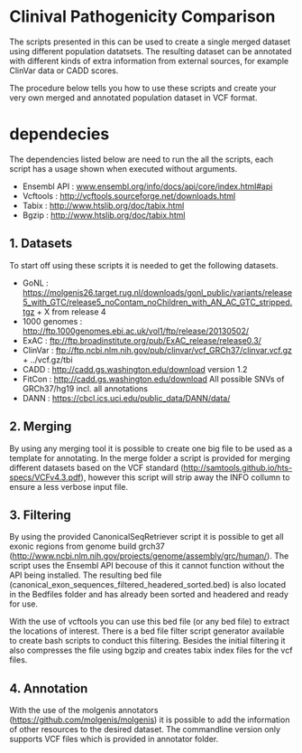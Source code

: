 # Clinival Pathogenicity Comparison

The scripts presented in this can be used to create a single merged dataset using different population datatsets.
The resulting dataset can be annotated with different kinds of extra information from external sources, for example ClinVar data or CADD scores.

The procedure below tells you how to use these scripts and create your very own merged and annotated population dataset in VCF format.

# dependecies
The dependencies listed below are need to run the all the scripts, each script has a usage shown when executed without arguments.  
 - Ensembl API : www.ensembl.org/info/docs/api/core/index.html#api
 - Vcftools : http://vcftools.sourceforge.net/downloads.html
 - Tabix : http://www.htslib.org/doc/tabix.html
 - Bgzip : http://www.htslib.org/doc/tabix.html


## 1. Datasets
To start off using these scripts it is needed to get the following datasets.
 - GoNL : https://molgenis26.target.rug.nl/downloads/gonl_public/variants/release5_with_GTC/release5_noContam_noChildren_with_AN_AC_GTC_stripped.tgz + X from release 4
 - 1000 genomes : http://ftp.1000genomes.ebi.ac.uk/vol1/ftp/release/20130502/
 - ExAC : ftp://ftp.broadinstitute.org/pub/ExAC_release/release0.3/
 - ClinVar : ftp://ftp.ncbi.nlm.nih.gov/pub/clinvar/vcf_GRCh37/clinvar.vcf.gz + ../vcf.gz/tbi
 - CADD : http://cadd.gs.washington.edu/download version 1.2
 - FitCon : http://cadd.gs.washington.edu/download All possible SNVs of GRCh37/hg19 incl. all annotations
 - DANN : https://cbcl.ics.uci.edu/public_data/DANN/data/

## 2. Merging
 By using any merging tool it is possible to create one big file to be used as a template for annotating.
 In the merge folder a script is provided for merging different datasets based on the VCF standard (http://samtools.github.io/hts-specs/VCFv4.3.pdf), however this script will strip away the INFO collumn to ensure a less verbose input file.

## 3. Filtering
 By using the provided CanonicalSeqRetriever script it is possible to get all exonic regions from genome build grch37 (http://www.ncbi.nlm.nih.gov/projects/genome/assembly/grc/human/). 
 The script uses the Ensembl API becouse of this it cannot function without the API being installed. The resulting bed file (canonical_exon_sequences_filtered_headered_sorted.bed) is also located in the Bedfiles folder and has already been sorted and headered and ready for use.
 
 With the use of vcftools you can use this bed file (or any bed file) to extract the locations of interest.
 There is a bed file filter script generator available to create bash scripts to conduct this filtering.
 Besides the initial filtering it also compresses the file using bgzip and creates tabix index files for the vcf files.
 
## 4. Annotation
 With the use of the molgenis annotators (https://github.com/molgenis/molgenis) it is possible to add the information of other resources to the desired dataset.
 The commandline version only supports VCF files which is provided in annotator folder. 
 


 
